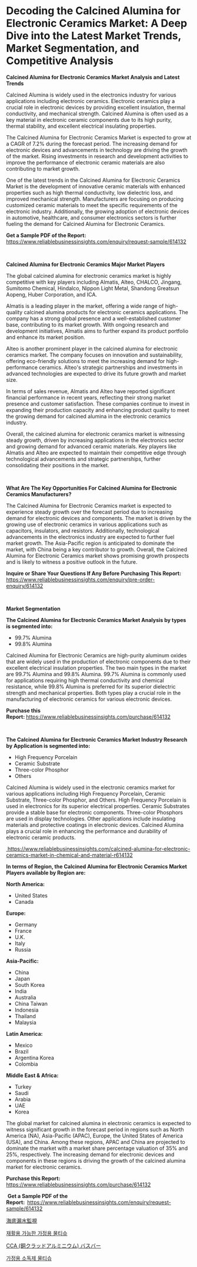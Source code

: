 <p><h1>Decoding the Calcined Alumina for Electronic Ceramics Market: A Deep Dive into the Latest Market Trends, Market Segmentation, and Competitive Analysis</h1></p><p><strong>Calcined Alumina for Electronic Ceramics Market Analysis and Latest Trends</strong></p>
<p><p>Calcined Alumina is widely used in the electronics industry for various applications including electronic ceramics. Electronic ceramics play a crucial role in electronic devices by providing excellent insulation, thermal conductivity, and mechanical strength. Calcined Alumina is often used as a key material in electronic ceramic components due to its high purity, thermal stability, and excellent electrical insulating properties.</p><p>The Calcined Alumina for Electronic Ceramics Market is expected to grow at a CAGR of 7.2% during the forecast period. The increasing demand for electronic devices and advancements in technology are driving the growth of the market. Rising investments in research and development activities to improve the performance of electronic ceramic materials are also contributing to market growth.</p><p>One of the latest trends in the Calcined Alumina for Electronic Ceramics Market is the development of innovative ceramic materials with enhanced properties such as high thermal conductivity, low dielectric loss, and improved mechanical strength. Manufacturers are focusing on producing customized ceramic materials to meet the specific requirements of the electronic industry. Additionally, the growing adoption of electronic devices in automotive, healthcare, and consumer electronics sectors is further fueling the demand for Calcined Alumina for Electronic Ceramics.</p></p>
<p><strong>Get a Sample PDF of the Report:&nbsp;</strong> <a href="https://www.reliablebusinessinsights.com/enquiry/request-sample/614132">https://www.reliablebusinessinsights.com/enquiry/request-sample/614132</a></p>
<p>&nbsp;</p>
<p><strong>Calcined Alumina for Electronic Ceramics Major Market Players</strong></p>
<p><p>The global calcined alumina for electronic ceramics market is highly competitive with key players including Almatis, Alteo, CHALCO, Jingang, Sumitomo Chemical, Hindalco, Nippon Light Metal, Shandong Greatsun Aopeng, Huber Corporation, and ICA.</p><p>Almatis is a leading player in the market, offering a wide range of high-quality calcined alumina products for electronic ceramics applications. The company has a strong global presence and a well-established customer base, contributing to its market growth. With ongoing research and development initiatives, Almatis aims to further expand its product portfolio and enhance its market position.</p><p>Alteo is another prominent player in the calcined alumina for electronic ceramics market. The company focuses on innovation and sustainability, offering eco-friendly solutions to meet the increasing demand for high-performance ceramics. Alteo's strategic partnerships and investments in advanced technologies are expected to drive its future growth and market size.</p><p>In terms of sales revenue, Almatis and Alteo have reported significant financial performance in recent years, reflecting their strong market presence and customer satisfaction. These companies continue to invest in expanding their production capacity and enhancing product quality to meet the growing demand for calcined alumina in the electronic ceramics industry.</p><p>Overall, the calcined alumina for electronic ceramics market is witnessing steady growth, driven by increasing applications in the electronics sector and growing demand for advanced ceramic materials. Key players like Almatis and Alteo are expected to maintain their competitive edge through technological advancements and strategic partnerships, further consolidating their positions in the market.</p></p>
<p>&nbsp;</p>
<p><strong>What Are The Key Opportunities For Calcined Alumina for Electronic Ceramics Manufacturers?</strong></p>
<p><p>The Calcined Alumina for Electronic Ceramics market is expected to experience steady growth over the forecast period due to increasing demand for electronic devices and components. The market is driven by the growing use of electronic ceramics in various applications such as capacitors, insulators, and resistors. Additionally, technological advancements in the electronics industry are expected to further fuel market growth. The Asia-Pacific region is anticipated to dominate the market, with China being a key contributor to growth. Overall, the Calcined Alumina for Electronic Ceramics market shows promising growth prospects and is likely to witness a positive outlook in the future.</p></p>
<p><strong>Inquire or Share Your Questions If Any Before Purchasing This Report:</strong> <a href="https://www.reliablebusinessinsights.com/enquiry/pre-order-enquiry/614132">https://www.reliablebusinessinsights.com/enquiry/pre-order-enquiry/614132</a></p>
<p>&nbsp;</p>
<p><strong>Market Segmentation</strong></p>
<p><strong>The Calcined Alumina for Electronic Ceramics Market Analysis by types is segmented into:</strong></p>
<p><ul><li>99.7% Alumina</li><li>99.8% Alumina</li></ul></p>
<p><p>Calcined Alumina for Electronic Ceramics are high-purity aluminum oxides that are widely used in the production of electronic components due to their excellent electrical insulation properties. The two main types in the market are 99.7% Alumina and 99.8% Alumina. 99.7% Alumina is commonly used for applications requiring high thermal conductivity and chemical resistance, while 99.8% Alumina is preferred for its superior dielectric strength and mechanical properties. Both types play a crucial role in the manufacturing of electronic ceramics for various electronic devices.</p></p>
<p><strong>Purchase this Report:&nbsp;</strong><a href="https://www.reliablebusinessinsights.com/purchase/614132">https://www.reliablebusinessinsights.com/purchase/614132</a></p>
<p>&nbsp;</p>
<p><strong>The Calcined Alumina for Electronic Ceramics Market Industry Research by Application is segmented into:</strong></p>
<p><ul><li>High Frequency Porcelain</li><li>Ceramic Substrate</li><li>Three-color Phosphor</li><li>Others</li></ul></p>
<p><p>Calcined Alumina is widely used in the electronic ceramics market for various applications including High Frequency Porcelain, Ceramic Substrate, Three-color Phosphor, and Others. High Frequency Porcelain is used in electronics for its superior electrical properties. Ceramic Substrates provide a stable base for electronic components. Three-color Phosphors are used in display technologies. Other applications include insulating materials and protective coatings in electronic devices. Calcined Alumina plays a crucial role in enhancing the performance and durability of electronic ceramic products.</p></p>
<p><a href="https://www.reliablebusinessinsights.com/calcined-alumina-for-electronic-ceramics-market-in-chemical-and-material-r614132">&nbsp;https://www.reliablebusinessinsights.com/calcined-alumina-for-electronic-ceramics-market-in-chemical-and-material-r614132</a></p>
<p><strong>In terms of Region, the Calcined Alumina for Electronic Ceramics Market Players available by Region are:</strong></p>
<p>
    <p> <strong> North America: </strong>
        <ul>
            <li>United States</li>
            <li>Canada</li>
        </ul>
        </p> 
    <p> <strong> Europe: </strong>
        <ul>
            <li>Germany</li>
            <li>France</li>
            <li>U.K.</li>
            <li>Italy</li>
            <li>Russia</li>
        </ul>
        </p> 
    <p> <strong> Asia-Pacific: </strong>
        <ul>
            <li>China</li>
            <li>Japan</li>
            <li>South Korea</li>
            <li>India</li>
            <li>Australia</li>
            <li>China Taiwan</li>
            <li>Indonesia</li>
            <li>Thailand</li>
            <li>Malaysia</li>
        </ul>
        </p> 
    <p> <strong> Latin America: </strong>
        <ul>
            <li>Mexico</li>
            <li>Brazil</li>
            <li>Argentina Korea</li>
            <li>Colombia</li>
        </ul>
        </p> 
    <p> <strong> Middle East & Africa: </strong>
        <ul>
            <li>Turkey</li>
            <li>Saudi</li>
            <li>Arabia</li>
            <li>UAE</li>
            <li>Korea</li>
        </ul>
    </p>
    </p>
<p><p>The global market for calcined alumina in electronic ceramics is expected to witness significant growth in the forecast period in regions such as North America (NA), Asia-Pacific (APAC), Europe, the United States of America (USA), and China. Among these regions, APAC and China are projected to dominate the market with a market share percentage valuation of 35% and 25%, respectively. The increasing demand for electronic devices and components in these regions is driving the growth of the calcined alumina market for electronic ceramics.</p></p>
<p><strong>Purchase this Report: </strong><a href="https://www.reliablebusinessinsights.com/purchase/614132">https://www.reliablebusinessinsights.com/purchase/614132</a></p>
<p>&nbsp;<strong>Get a Sample PDF of the Report:&nbsp;&nbsp;</strong><a href="https://www.reliablebusinessinsights.com/enquiry/request-sample/614132">https://www.reliablebusinessinsights.com/enquiry/request-sample/614132</a></p>
<p><strong></strong></p>
<p><p><a href="https://github.com/VinceMarvin1/Market-Research-Report-List-1/blob/main/520186099758.md">海底漏水監視</a></p><p><a href="https://github.com/Evans21Bill/Market-Research-Report-List-1/blob/main/243063791118.md">재활용 가능한 가정용 물티슈</a></p><p><a href="https://github.com/DayanaRunolfsdottir/Market-Research-Report-List-1/blob/main/202426599759.md">CCA (銅クラッドアルミニウム) バスバー</a></p><p><a href="https://github.com/Jimmieraun892023/Market-Research-Report-List-1/blob/main/194403991119.md">가정용 소독제 물티슈</a></p></p>